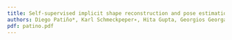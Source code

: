 ```yaml
---
title: Self-supervised implicit shape reconstruction and pose estimation for video prediction
authors: Diego Patiño*, Karl Schmeckpeper∗, Hita Gupta, Georgios Georgakis, and Kostas Daniilidis
pdf: patino.pdf
---
```

